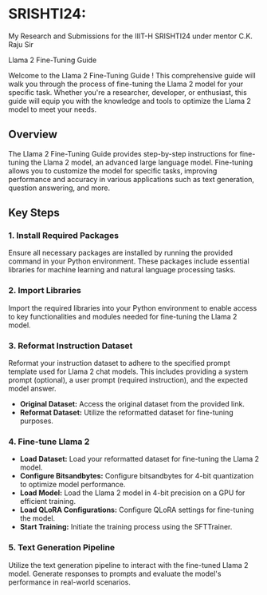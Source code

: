 # SRISHTI24: 
My Research and Submissions for the IIIT-H SRISHTI24 under mentor C.K. Raju Sir

Llama 2 Fine-Tuning Guide

Welcome to the Llama 2 Fine-Tuning Guide ! This comprehensive guide will walk you through the process of fine-tuning the Llama 2 model for your specific task. Whether you're a researcher, developer, or enthusiast, this guide will equip you with the knowledge and tools to optimize the Llama 2 model to meet your needs.

## Overview

The Llama 2 Fine-Tuning Guide provides step-by-step instructions for fine-tuning the Llama 2 model, an advanced large language model. Fine-tuning allows you to customize the model for specific tasks, improving performance and accuracy in various applications such as text generation, question answering, and more.

## Key Steps

### 1. Install Required Packages

Ensure all necessary packages are installed by running the provided command in your Python environment. These packages include essential libraries for machine learning and natural language processing tasks.
 
### 2. Import Libraries

Import the required libraries into your Python environment to enable access to key functionalities and modules needed for fine-tuning the Llama 2 model.

### 3. Reformat Instruction Dataset

Reformat your instruction dataset to adhere to the specified prompt template used for Llama 2 chat models. This includes providing a system prompt (optional), a user prompt (required instruction), and the expected model answer.

- **Original Dataset:** Access the original dataset from the provided link.
- **Reformat Dataset:** Utilize the reformatted dataset for fine-tuning purposes.

### 4. Fine-tune Llama 2

- **Load Dataset:** Load your reformatted dataset for fine-tuning the Llama 2 model.
- **Configure Bitsandbytes:** Configure bitsandbytes for 4-bit quantization to optimize model performance.
- **Load Model:** Load the Llama 2 model in 4-bit precision on a GPU for efficient training.
- **Load QLoRA Configurations:** Configure QLoRA settings for fine-tuning the model.
- **Start Training:** Initiate the training process using the SFTTrainer.

### 5. Text Generation Pipeline

Utilize the text generation pipeline to interact with the fine-tuned Llama 2 model. Generate responses to prompts and evaluate the model's performance in real-world scenarios.

